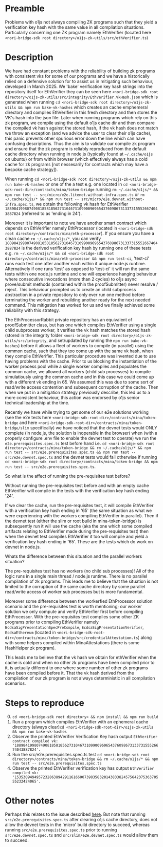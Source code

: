 # Preamble

Problems with o1js not always compiling ZK programs such that they yield a verification key hash with the same value in all compliation situations. Particularly concerning one ZK program namely EthVerifier (located here `<nori-bridge-sdk root directory>/o1js-zk-utils/src/ethVerifier.ts`)

# Description

We have had constant problems with the reliability of building zk programs with consistent vks for some of our programs and we have a historically relied on a defensive solution for to assist us in mitigating such behaviour, developed in March 2025. We 'bake' verification key hash strings into the repository itself for EthVerifier they can be seen here `<nori-bridge-sdk root directory>/o1js-zk-utils/src/integrity/EthVerifier.VkHash.json` which is generated when running `cd <nori-bridge-sdk root directory>/o1js-zk-utils && npm run bake-vk-hashes` which creates an cache emphemeral directory and compiles EthVerifier in this fresh directory and then stores the VK's hash into the json file. Later when running programs which rely on this zk program, we compile using the default o1js cache dir and then compare the compiled vk hash against the stored hash, if the vk hash does not match we throw an exception (and we advice the user to clear their o1js cache), this panic prevents other spurious error down the line which can have confusing descriptions. Thus the aim is to  validate our compile zk program and ensure that the zk program is reliably reproduced from the default cache directory when running in node.js (typically found at `~/.cache/o1js` on ubuntu) or from within browser (which effectively always has a cold cache for zk programs [not nessesarily for contracts which may have a bespoke cache strategy]).

When running `cd <nori-bridge-sdk root directory>/o1js-zk-utils && npm run bake-vk-hashes` or one of the a test e.g. one located in `cd <nori-bridge-sdk-root-dir>/contracts/mina/token-bridge` running `rm ~/.cache/o1js/* && npm run test -- src/micro/e2e.litenet.without-infra.spec.ts` or `rm ~/.cache/o1js/* && npm run test -- src/micro/e2e.devnet.without-infra.spec.ts`, we obtain the following vk hash for EthVerifier `18898419980749081858185627310467310990096965437609867313373155526674043887824` (referred to as 'ending in 24').

Moreover it is important to note we have another smart contract which depends on EthVerifier namely EthProcessor (located in `<nori-bridge-sdk root directory>/contracts/mina/eth-processor`). If you ensure you have a clean cache `rm ~/.cache/o1js/*`, you can verify `18898419980749081858185627310467310990096965437609867313373155526674043887824` is the derived verification key hash by running one of these tests e.g. `rm ~/.cache/o1js/* && cd <nori-bridge-sdk root directory>/contracts/mina/eth-processor && npm run test-ci`, 'test-ci' runs each test one after another each within it unique node.js runtime. Alternatively if one runs 'test' as opposed to 'test-ci' it will run the same tests within one node.js runtime and one will experience hanging behaviour where consecutive invocations (more than 2 cycles) to o1js async prove/submit methods (contained within the proofSubmitter) never resolve / reject. This behaviour prompted us to create an child subprocess abstraction in a private repository to only ever run one method before terminating the worker and rebuilding another ready for the next needed command. This mitigation has worked for us and we finally achieved some reliability with this strategy.

The EthProcessorRabbit private repository has an equivalent of proofSubmitter class, but has one which compiles EthVerifier using a single child subprocess worker, it verifies the vk hash matches the stored hash (stored in the integrity folder `<nori-bridge-sdk root directory>/o1js-zk-utils/src/integrity`, and set/updated by running the `npm run bake-vk-hashes`) before it allows a fleet of workers to compile (in parallel) using the common cache, such that they too come up with the same vk hash, when they compile EthVerifier. This particular procedure was invented due to use having problems with the cache. Prior to us blocking the instantiation of the worker process pool while a single worker compiles and populates the common cache, we allowed all workers (child sub processes) to compile simulatiously using the common cache and in this case we could come up with a different vk ending in 65. We assumed this was due to some sort of read/write access contention and subsequent corruption of the cache. Then when we put in a mitigation strategy previously describe, this led us to a more consistent behaviour, this action was endorsed by o1js senior technical leadership at the time.

Recently we have while trying to get some of our e2e solutions working (see the e2e tests here `<nori-bridge-sdk-root-dir>/contracts/mina/token-bridge` and here `<nori-bridge-sdk-root-dir>/contracts/mina/token-bridge/slim` specifically) we have noticed that the devnet tests would ONLY complete (in node.js, the solution is inoperable in the browser) when (with a properly configure .env file to enable the devnet test to operate) we run the `e2e.prerequisites.spec.ts` test before hand i.e. `cd <nori-bridge-sdk root directory>/contracts/mina/token-bridge && rm ~/.cache/o1js/* && npm run test -- src/e2e.prerequisites.spec.ts && npm run test -- src/e2e.devnet.spec.ts` and the devnet tests would fail otherwise if running `cd <nori-bridge-sdk root directory>/contracts/mina/token-bridge && npm run test -- src/e2e.prerequisites.spec.ts`.

So what is the affect of running the pre-requisites test before? 

Without running the pre-requisites test before and with an empty cache EthVerifier will compile in the tests with the verification key hash ending '24'.

If we clear the cache, run the pre-requisites test, it will compile EthVerifier with a verification key hash ending in '65' (the same situation as what we were experiencing with the workers compiling EthVerifier in parallel). Then if the devnet test (either the slim or root build in mina-token-bridge) is subsequently run it will use the cache (aka the one which some compiled artifacts relating to EthVerifier made during the pre-requisites test) then when the devnet test compiles EthVerifier it too will compile and yield a verification key hash ending in '65'. These are the tests which do work on devnet in node.js.

Whats the difference between this situation and the parallel workers situation?

The pre-requisites test has no workers (no child sub processes)! All of the logic runs in a single main thread / node.js runtime. There is no parallel compilation of zk programs. This leads me to believe that the situation is not limited to the corruption of the same cache directory by some parallel read/write access of worker sub processes but is more fundamental. 

Moreover some difference between the workerfied EthProcessor solution scenario and the pre-requisites test is worth mentioning; our worker solution we only compute and verify EthVerfier first before compiling EthProcessor. With the pre-requisites test compiles some other ZK programs prior to compiling EthVerifier namely `EcdsaSigPresentationSpecPreCompile`, `EcdsaSigPresentationVerifier`, `EcdsaEthereum` (located in `<nori-bridge-sdk-root-dir>/contracts/mina/token-bridge/src/credentialAttestation.ts`) along with some helpers compiled within MinaAttestations (there is some HashHelper zk program).

This leads me to believe that the vk hash we obtain for ethVerifier when the cache is cold and when no other zk programs have been compiled prior to it, is actually different to one where some number of other zk programs have been compiled before it. That the vk hash derived from the compilation of our zk program is not always deterministic in all compilation scenarios.

# Steps to reproduce

0. `cd <nori-bridge-sdk root directory> && npm install && npm run build`
1. Run a program which compiles EthVerifier with an ephemeral cache directory (always clear)`cd <nori-bridge-sdk-root-dir>/o1js-zk-utils && npm run bake-vk-hashes`
2. Observe the printed EthVerifier Verification Key hash output `EthVerifier contract compiled vk: '18898419980749081858185627310467310990096965437609867313373155526674043887824'.`
3. Run the src/e2e.prerequisites.spec.ts test `cd <nori-bridge-sdk root directory>/contracts/mina/token-bridge && rm ~/.cache/o1js/* && npm run test -- src/e2e.prerequisites.spec.ts`
4. Observe the printed EthVerifier verification key has output `EthVerifier compiled vk: '15353094949572328638942911616600739835832014383382457564237536370555232424065'.`

# Other notes

Perhaps this relates to the issue described [here](./MVCE.1.a.md). But note that running `src/e2e.prerequisites.spec.ts` after clearing o1js cache directory, does not allow the devnet tests in the 'micro' build directory to succeed, whereas running `src/e2e.prerequisites.spec.ts` prior to running `src/e2e.devnet.spec.ts` and `src/slim/e2e.devnet.spec.ts` would allow them to succeed.